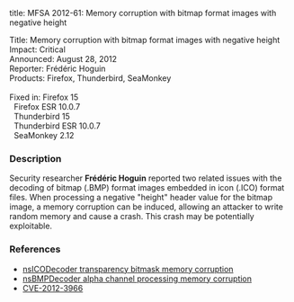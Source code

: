 title: MFSA 2012-61: Memory corruption with bitmap format images with negative height

<p>
<span class="label">Title:</span>      Memory corruption with bitmap format
images with negative height<br/>
<span class="label">Impact:</span>     Critical<br/>
<span class="label">Announced:</span>  August 28, 2012<br/>
<span class="label">Reporter:</span>   Fr&#233;d&#233;ric Hoguin<br/>
<span class="label">Products:</span>   Firefox, Thunderbird, SeaMonkey<br/>
<br/>
<span class="label">Fixed in:</span>   Firefox 15<br/>
<span class="label">&#160;</span>      Firefox ESR 10.0.7<br/>
<span class="label">&#160;</span>      Thunderbird 15<br/>
<span class="label">&#160;</span>      Thunderbird ESR 10.0.7<br/>
<span class="label">&#160;</span>      SeaMonkey 2.12<br/>
</p>


<h3>Description</h3>

<p>Security researcher <strong>Fr&#233;d&#233;ric Hoguin</strong> reported two related
issues with the decoding of bitmap (.BMP) format images embedded in icon (.ICO)
format files. When processing a negative "height" header value for the bitmap
image, a memory corruption can be induced, allowing an attacker to write random
memory and cause a crash. This crash may be potentially exploitable.
</p>


<h3>References</h3>

<ul>
  <li><a href="https://bugzilla.mozilla.org/show_bug.cgi?id=775794">
       nsICODecoder transparency bitmask memory corruption</a></li>
  <li><a href="https://bugzilla.mozilla.org/show_bug.cgi?id=775793">
      nsBMPDecoder alpha channel processing memory corruption</a></li>
  <li><a href="http://cve.mitre.org/cgi-bin/cvename.cgi?name=CVE-2012-3966" class="ex-ref">CVE-2012-3966</a></li>
</ul>



